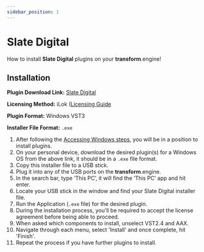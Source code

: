 ```yaml
---
sidebar_position: 1
---
```


# Slate Digital

How to install **Slate Digital** plugins on your **transform**.engine!

## Installation

**Plugin Download Link:** [Slate Digital](https://app.completeaccess.audio/installers)

**Licensing Method:** iLok ([Licensing Guide](../ilok.md)

**Plugin Format:** Windows VST3

**Installer File Format:** `.exe`

1. After following the [Accessing Windows steps](../installation.md#accessing-windows-to-install-plugins), you will be in a position to install plugins.
2. On your personal device, download the desired plugin(s) for a Windows OS from the above link, it should be in a `.exe` file format.
3. Copy this installer file to a USB stick.
4. Plug it into any of the USB ports on the **transform**.engine.
5. In the search bar, type ‘This PC’, it will find the ‘This PC’ app and hit enter.
6. Locate your USB stick in the window and find your Slate Digital installer file.
7. Run the Application (`.exe` file) for the desired plugin.
8. During the installation process, you'll be required to accept the license agreement before being able to proceed.
9. When asked which components to install, unselect VST2.4 and AAX.
10. Navigate through each menu, select 'Install' and once complete, hit 'Finish'.
11. Repeat the process if you have further plugins to install.
